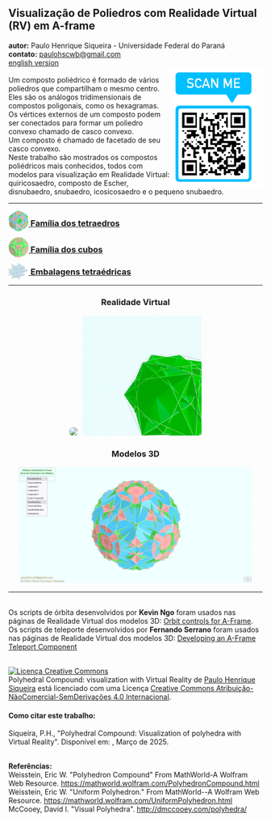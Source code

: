 <link rel="stylesheet" href="../scripts/style.css">
<meta charset="utf-8">
<link rel="icon" type="image/png" href="../compounds1/vr/salas/imagens/icone.png">
<h2>Visualização de Poliedros com Realidade Virtual (RV) em A-frame</h2>
<b>autor:</b> Paulo Henrique Siqueira - Universidade Federal do Paraná
<br><b>contato:</b> <a href="#"> paulohscwb@gmail.com </a>
<br><a href="https://paulohscwb.github.io/polycompound/">english version</a>
<div><img align="right" src="../imagens/qr.png"/>
<br>Um composto poliédrico é formado de vários poliedros que compartilham o mesmo centro. 
<br>Eles são os análogos tridimensionais de compostos poligonais, como os hexagramas. 
<br>Os vértices externos de um composto podem ser conectados para formar um poliedro convexo chamado de casco convexo. 
<br>Um composto é chamado de facetado de seu casco convexo.
<br>Neste trabalho são mostrados os compostos poliédricos mais conhecidos, todos com modelos para visualização em Realidade Virtual:  quiricosaedro, composto de Escher, disnubaedro, snubaedro, icosicosaedro e o pequeno snubaedro.</div>
<hr>
<h3 style="margin-top:3px"><a target="_blank" href="../compounds1/pt-br/"><img src="../compounds1/vr/salas/imagens/icone.png" style="margin-bottom:-10px" width="40"> Família dos tetraedros</a></h3>
<h3 style="margin-top:3px"><a target="_blank" href="../compounds2/pt-br/"><img src="../compounds2/vr/salas/imagens/icone.png" style="margin-bottom:-10px" width="40"> Família dos cubos</a></h3>
<h3 style="margin-top:3px"><a target="_blank" href="../tetrahedra/pt-br/"><img src="../tetrahedra/vr/salas/imagens/icone.png" style="margin-bottom:-10px" width="40"> Embalagens tetraédricas</a></h3>
<!--<h3 style="margin-top:3px"><a target="_blank" href="../compounds3/pt-br/"><img src="../compounds3/vr/salas/imagens/icone.png" style="margin-bottom:-10px" width="40"> Família dos octaedros</a></h3>
<h3 style="margin-top:3px"><a target="_blank" href="../compounds4/pt-br/"><img src="../compounds4/vr/salas/imagens/icone.png" style="margin-bottom:-10px" width="40"> Família dos dodecaedros e icosaedros 1</a></h3>
<h3 style="margin-top:3px"><a target="_blank" href="../compounds5/pt-br/"><img src="../compounds5/vr/salas/imagens/icone.png" style="margin-bottom:-10px" width="40"> Família dos dodecaedros e icosaedros 2</a></h3>
<h3 style="margin-top:3px"><a target="_blank" href="../compounds6/pt-br/"><img src="../compounds6/vr/salas/imagens/icone.png" style="margin-bottom:-10px" width="40"> Compostos de poliedros duais</a></h3>
<h3 style="margin-top:3px"><a target="_blank" href="../compounds7/pt-br/"><img src="../compounds7/vr/salas/imagens/icone.png" style="margin-bottom:-10px" width="40"> Compostos de dois poliedros</a></h3>-->
<hr>
<!--<h3 style="margin-top:5px; text-align:center;"><a target="_blank" href="../todos/">&#x1f4c4; Lista completa dos poliedros</a></h3>
<hr>-->
<h3 align="center">Realidade Virtual</h3>
<p align="center"><img src="../compounds1/vr/salas/videos/compounds1.gif" style="max-width: 47%; border-radius:5px; margin-right:10px" loading="lazy"/><img src="../compounds1/vr/salas/videos/compounds2.gif" style="max-width: 47%; border-radius:5px;" loading="lazy"/></p>
<h3 align="center">Modelos 3D</h3>
<p align="center"><img src="../compounds1/ar/example.png" style="max-width: 92%; border-radius:5px;" loading="lazy"/></p>
<hr>
<br>Os scripts de órbita desenvolvidos por <b>Kevin Ngo</b> foram usados nas páginas de Realidade Virtual dos modelos 3D: <a href="https://github.com/supermedium/superframe/tree/master/components/orbit-controls/" target="_blank"> Orbit controls for A-Frame</a>.
<br>Os scripts de teleporte desenvolvidos por <b>Fernando Serrano</b> foram usados nas páginas de Realidade Virtual dos modelos 3D: <a  href="https://aframe.io/blog/teleport-component/" target="_blank"> Developing an A-Frame Teleport Component</a>
<br>

<br><a rel="license" href="http://creativecommons.org/licenses/by-nc-nd/4.0/"><img alt="Licença Creative Commons" style="border-width:0" src="https://i.creativecommons.org/l/by-nc-nd/4.0/88x31.png" loading="lazy"/></a><br /><span xmlns:dct="http://purl.org/dc/terms/" property="dct:title">Polyhedral Compound: visualization with Virtual Reality</span> de <a xmlns:cc="http://creativecommons.org/ns#" href="https://paulohscwb.github.io/polycompound/" property="cc:attributionName" rel="cc:attributionURL">Paulo Henrique Siqueira</a> está licenciado com uma Licença <a rel="license" href="http://creativecommons.org/licenses/by-nc-nd/4.0/">Creative Commons Atribuição-NãoComercial-SemDerivações 4.0 Internacional</a>.

<h4>Como citar este trabalho:</h4> 
<p>Siqueira, P.H., "Polyhedral Compound: Visualization of polyhedra with Virtual Reality". Disponível em: <https://paulohscwb.github.io/polycompound/>, Março de 2025.</p>
<!--<a target="_blank" href="https://doi.org/10.5281/zenodo.12572969"><img src="https://zenodo.org/badge/DOI/10.5281/zenodo.12572969.svg" alt="DOI"></a>-->
<br><b>Referências:</b>
<br>Weisstein, Eric W. "Polyhedron Compound" From MathWorld-A Wolfram Web Resource. <a href="https://mathworld.wolfram.com/ArchimedeanDual.html" target="_blank">https://mathworld.wolfram.com/PolyhedronCompound.html</a>
<br>Weisstein, Eric W. "Uniform Polyhedron." From MathWorld--A Wolfram Web Resource. <a href="https://mathworld.wolfram.com/UniformPolyhedron.html" target="_blank">https://mathworld.wolfram.com/UniformPolyhedron.html</a>
<br>McCooey, David I. "Visual Polyhedra". <a href="http://dmccooey.com/polyhedra/" target="_blank">http://dmccooey.com/polyhedra/</a>
